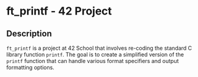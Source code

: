 # ft_printf - 42 Project

## Description
`ft_printf` is a project at 42 School that involves re-coding the standard C library function `printf`. The goal is to create a simplified version of the `printf` function that can handle various format specifiers and output formatting options.
